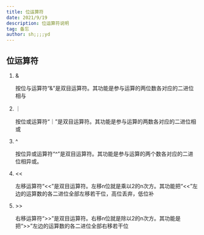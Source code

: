 ```yaml
---
title: 位运算符
date: 2021/9/19
description: 位运算符说明
tag: 备忘
author: sh;;;;yd
---
```



## 位运算符

1. &

   按位与运算符“&”是双目运算符。其功能是参与运算的两位数各对应的二进位相与

2. ｜

   按位或运算符“｜”是双目运算符。其功能是参与运算的两数各对应的二进位相或

3. ^

   按位异或运算符“^”是双目运算符。其功能是参与运算的两个数各对应的二进位相异或。

4. <<

   左移运算符“<<”是双目运算符。左移n位就是乘以2的n次方。其功能把“<<”左边的运算数的各二进位全部左移若干位，高位丢弃，低位补

5. \>>

   右移运算符“>>”是双目运算符。右移n位就是除以2的n次方。其功能是把“>>”左边的运算数的各二进位全部右移若干位




